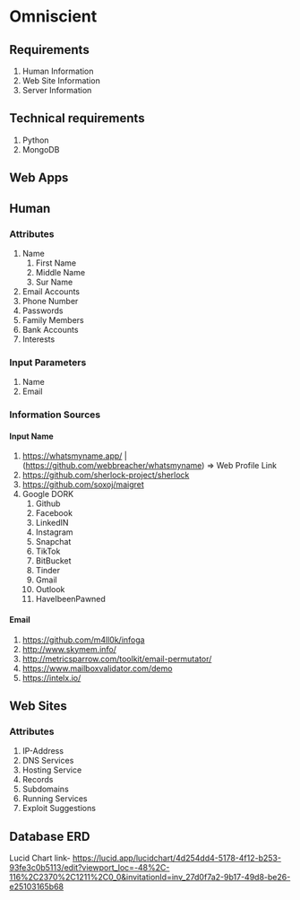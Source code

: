 # Omniscient

## Requirements

1. Human Information
2. Web Site Information
3. Server Information

## Technical requirements

1. Python
2. MongoDB

## Web Apps

## Human
### Attributes

1. Name 
   1. First Name 
   2. Middle Name 
   3. Sur Name
2. Email Accounts
3. Phone Number
4. Passwords
5. Family Members
6. Bank Accounts
7. Interests

### Input Parameters

1. Name
2. Email

### Information Sources

#### Input Name
1. https://whatsmyname.app/     | (https://github.com/webbreacher/whatsmyname)     => Web Profile Link
2. https://github.com/sherlock-project/sherlock
3. https://github.com/soxoj/maigret
4. Google DORK
    1.  Github
    2.  Facebook
    3.  LinkedIN
    4.  Instagram
    5.  Snapchat
    6.  TikTok
    7.  BitBucket
    8.  Tinder
    9.  Gmail
    10. Outlook
    11. HaveIbeenPawned

#### Email
1. https://github.com/m4ll0k/infoga
2. http://www.skymem.info/
3. http://metricsparrow.com/toolkit/email-permutator/
4. https://www.mailboxvalidator.com/demo
5. https://intelx.io/


## Web Sites
### Attributes

1. IP-Address
2. DNS Services
3. Hosting Service
4. Records
5. Subdomains
6. Running Services
7. Exploit Suggestions

## Database ERD
 Lucid Chart link- https://lucid.app/lucidchart/4d254dd4-5178-4f12-b253-93fe3c0b5113/edit?viewport_loc=-48%2C-116%2C2370%2C1211%2C0_0&invitationId=inv_27d0f7a2-9b17-49d8-be26-e25103165b68
